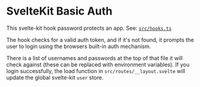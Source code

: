 # SvelteKit Basic Auth

This svelte-kit hook password protects an app.  See:  [`src/hooks.ts`](./src/hooks.ts)

The hook checks for a valid auth token, and if it's not found, it prompts the user to login using the browsers built-in auth mechanism.

There is a list of usernames and passwords at the top of that file it will check against (these can be replaced with environment variables). If you login successfully, the load function in `src/routes/__layout.svelte` will update the global svelte-kit `user` store.

